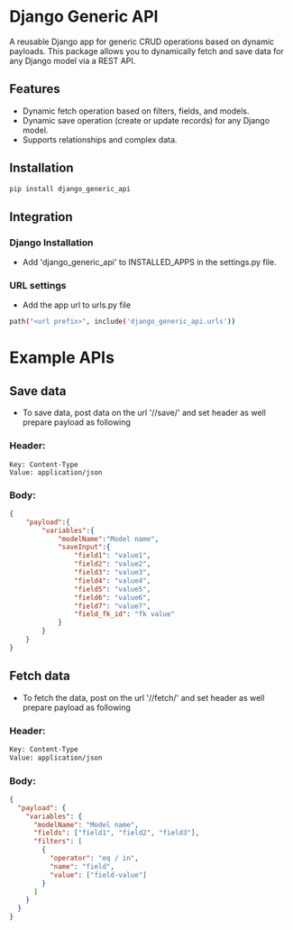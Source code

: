 # Django Generic API

A reusable Django app for generic CRUD operations based on dynamic payloads.
This package allows you to dynamically fetch and save data for any Django model
via a REST API.

## Features

- Dynamic fetch operation based on filters, fields, and models.
- Dynamic save operation (create or update records) for any Django model.
- Supports relationships and complex data.

## Installation

```bash
pip install django_generic_api
```

## Integration

### Django Installation

- Add 'django_generic_api' to INSTALLED_APPS in the settings.py file.

### URL settings

- Add the app url to urls.py file

```bash
path("<url prefix>", include('django_generic_api.urls'))
```

# Example APIs

## Save data

- To save data, post data on the url '/<prefix>/save/' and set header as well
  prepare payload as following

### Header:

```header
Key: Content-Type
Value: application/json
```

### Body:

```json
{
    "payload":{
        "variables":{
            "modelName":"Model name",
            "saveInput":{
                "field1": "value1",
                "field2": "value2",
                "field3": "value3",
                "field4": "value4",
                "field5": "value5",
                "field6": "value6",
                "field7": "value7",
                "field_fk_id": "fk value"
            }
        }
    }
}

```

## Fetch data

- To fetch the data, post on the url '/<prefix>/fetch/' and set header as well
  prepare payload as following

### Header:

```bash
Key: Content-Type
Value: application/json
```

### Body:

```json
{
  "payload": {
    "variables": {
      "modelName": "Model name",
      "fields": ["field1", "field2", "field3"],
      "filters": [
        {
          "operator": "eq / in",
          "name": "field",
          "value": ["field-value"]  
        }
      ]
    }
  }
}
```

